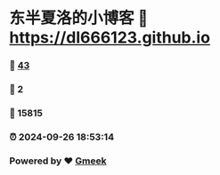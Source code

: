 # 东半夏洛的小博客 :link: https://dl666123.github.io 
### :page_facing_up: [43](https://dl666123.github.io/tag.html) 
### :speech_balloon: 2 
### :hibiscus: 15815 
### :alarm_clock: 2024-09-26 18:53:14 
### Powered by :heart: [Gmeek](https://github.com/Meekdai/Gmeek)
